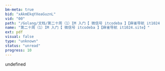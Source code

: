 ```yaml
---
bm-meta: true
bid: "xAkmEkqYXeaGuznL"
vid: "00"
path: "/Golang/文档/第二十周（1）IM 入门【 微信号 itcodeba 】【麻雀导航 it1024.site】.pdf"
name: "第二十周（1）IM 入门【 微信号 itcodeba 】【麻雀导航 it1024.site】"
ext: pdf
visual: false
type: "unknown"
status: "unread"
progress: 10
---
```

undefined